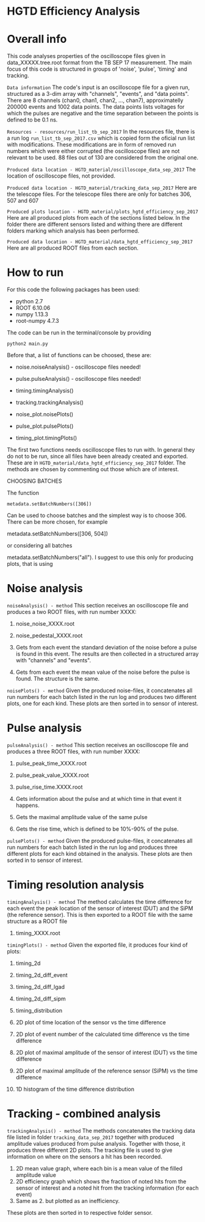 # HGTD Efficiency Analysis



# Overall info

This code analyses properties of the oscilloscope files given in data_XXXXX.tree.root format
from the TB SEP 17 measurement. The main focus of this code is structured in groups of 'noise', 'pulse', 'timing' and tracking.

 ```Data information```
The code's input is an oscilloscope file for a given run, structured as a 3-dim array with "channels", "events", and "data points". There
are 8 channels (chan0, chan1, chan2, ..., chan7), approximatelly 200000 events and 1002 data points. The data points lists voltages for
which the pulses are negative and the time separation between the points is defined to be 0.1 ns.

 ```Resources - resources/run_list_tb_sep_2017```
 In the resources file, there is a run log  ```run_list_tb_sep_2017.csv``` which is copied form the oficial run list with modifications.
 These modifications are in form of removed run numbers which were either corrupted (the oscilloscope files) are not relevant to be
 used. 88 files out of 130 are considered from the original one.
 
   ```Produced data location - HGTD_material/oscilloscope_data_sep_2017```
The location of oscilloscope files, not provided.

   ```Produced data location - HGTD_material/tracking_data_sep_2017```
Here are the telescope files. For the telescope files there are only for batches 306, 507 and 607
 
  ```Produced plots location - HGTD_material/plots_hgtd_efficiency_sep_2017```
Here are all produced plots from each of the sections listed below. In the folder there are different sensors listed and withing there are
different folders marking which analysis has been performed.

  ```Produced data location - HGTD_material/data_hgtd_efficiency_sep_2017```
Here are all produced ROOT files from each section.



# How to run

For this code the following packages has been used:
- python 2.7
- ROOT 6.10.06
- numpy 1.13.3
- root-numpy 4.7.3

The code can be run in the terminal/console by providing

```python2 main.py```

Before that, a list of functions can be choosed, these are:

- noise.noiseAnalysis() - oscilloscope files needed!
- pulse.pulseAnalysis() - oscilloscope files needed!

- timing.timingAnalysis()
- tracking.trackingAnalysis()

- noise_plot.noisePlots()
- pulse_plot.pulsePlots()
- timing_plot.timingPlots()

The first two functions needs oscilloscope files to run with. In general they do not to be run, since all files have been already created and exported. These are in ```HGTD_material/data_hgtd_efficiency_sep_2017``` folder.
The methods are chosen by commenting out those which are of interest.

CHOOSING BATCHES

The function
 
```metadata.setBatchNumbers([306])```

Can be used to choose batches and the simplest way is to choose 306. There can be more chosen, for example

metadata.setBatchNumbers([306, 504])
 
or considering all batches
 
metadata.setBatchNumbers("all"). I suggest to use this only for producing plots, that is using



# Noise analysis

  ```noiseAnalysis() - method```
This section receives an oscilloscope file and produces a two ROOT files, with run number XXXX:
1. noise_noise_XXXX.root
2. noise_pedestal_XXXX.root

1. Gets from each event the standard deviation of the noise before a pulse is found in this event. The results are then collected in a structured array with "channels" and "events".

2. Gets from each event the mean value of the noise before the pulse is found. The structure is the same.

 ```noisePlots() - method```
Given the produced noise-files, it concatenates all run numbers for each batch listed in the run log and produces two different plots,
one for each kind. These plots are then sorted in to sensor of interest.


# Pulse analysis

  ```pulseAnalysis() - method```
This section receives an oscilloscope file and produces a three ROOT files, with run number XXXX:
1. pulse_peak_time_XXXX.root
2. pulse_peak_value_XXXX.root
3. pulse_rise_time.XXXX.root

1. Gets information about the pulse and at which time in that event it happens.
2. Gets the maximal amplitude value of the same pulse
3. Gets the rise time, which is defined to be 10%-90% of the pulse.

 ```pulsePlots() - method```
Given the produced pulse-files, it concatenates all run numbers for each batch listed in the run log and produces three different plots
for each kind obtained in the analysis. These plots are then sorted in to sensor of interest.


# Timing resolution analysis

   ```timingAnalysis() - method```
 The method calculates the time difference for each event the peak location of the sensor of interest (DUT) and the SiPM (the reference
 sensor). This is then exported to a ROOT file with the same structure as a ROOT file
 
1. timing_XXXX.root

 ```timingPlots() - method```
 Given the exported file, it produces four kind of plots:
 1. timing_2d
 2. timing_2d_diff_event
 3. timing_2d_diff_lgad
 4. timing_2d_diff_sipm
 5. timing_distribution
 
 1. 2D plot of time location of the sensor vs the time difference
 2. 2D plot of event number of the calculated time difference vs the time difference
 3. 2D plot of maximal amplitude of the sensor of interest (DUT) vs the time difference
 4. 2D plot of maximal amplitude of the reference sensor (SiPM) vs the time difference
 5. 1D histogram of the time difference distribution
 
 

# Tracking - combined analysis

```trackingAnalysis() - method```
The methods concatenates the tracking data file listed in folder  ```tracking_data_sep_2017``` together with produced amplitude
values produced from pulse analysis. Together with those, it produces three different 2D plots. The tracking file is used to give
information on where on the sensors a hit has been recorded.

1. 2D mean value graph, where each bin is a mean value of the filled amplitude value
2. 2D efficiency graph which shows the fraction of noted hits from the sensor of interest and a noted hit from the tracking information (for each event)
3. Same as 2. but plotted as an inefficiency.

These plots are then sorted in to respective folder sensor.



